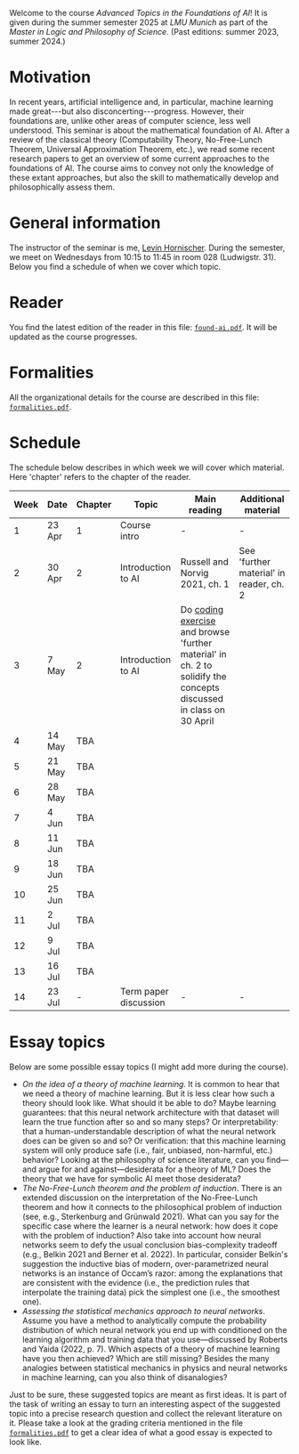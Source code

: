 Welcome to the course _Advanced Topics in the Foundations of AI_! It is given during the summer semester 2025 at _LMU Munich_ as part of the _Master in Logic and Philosophy of Science_. (Past editions: summer 2023, summer 2024.)


# Motivation 

In recent years, artificial intelligence and, in particular, machine learning made great---but also disconcerting---progress. However, their foundations are, unlike other areas of computer science, less well understood. This seminar is about the mathematical foundation of AI. After a review of the classical theory (Computability Theory, No-Free-Lunch Theorem, Universal Approximation Theorem, etc.), we read some recent research papers to get an overview of some current approaches to the foundations of AI. The course aims to convey not only the knowledge of these extant approaches, but also the skill to mathematically develop and philosophically assess them.

# General information

The instructor of the seminar is me, [Levin Hornischer](https://www.mcmp.philosophie.uni-muenchen.de/people/faculty/hornischer_levin/index.html). During the semester, we meet on Wednesdays from 10:15 to 11:45 in room 028 (Ludwigstr. 31). Below you find a schedule of when we cover which topic. 

# Reader

You find the latest edition of the reader in this file: [`found-ai.pdf`](found-ai.pdf). It will be updated as the course progresses.


# Formalities

All the organizational details for the course are described in this file: [`formalities.pdf`](formalities.pdf).


# Schedule

The schedule below describes in which week we will cover which material. Here 'chapter' refers to the chapter of the reader.

Week | Date | Chapter | Topic | Main reading | Additional material
---  | ---  | ---     | ---   | ---          | ---   
 1 | 23 Apr | 1   | Course intro | -  | - 
 2 | 30 Apr | 2   | Introduction to AI | Russell and Norvig 2021, ch. 1 | See 'further material' in reader, ch. 2 
 3 | 7 May  | 2   | Introduction to AI | Do [coding exercise](https://colab.research.google.com/drive/1VDFm5iHMD2L57CisLdOqY9We7bYoCLV-?usp=sharing) and browse 'further material' in ch. 2 to solidify the concepts discussed in class on 30 April | 
 4 | 14 May | TBA |  |  |
 5 | 21 May | TBA |  |  |
 6 | 28 May | TBA |  |  |
 7 | 4 Jun  | TBA |  |  |
 8 | 11 Jun | TBA |  |  |
 9 | 18 Jun | TBA |  |  |
10 | 25 Jun | TBA |  |  |
11 | 2 Jul  | TBA |  |  |
12 | 9 Jul  | TBA |  |  |
13 | 16 Jul | TBA |  |  |
14 | 23 Jul | -   | Term paper discussion | - | -

# Essay topics

Below are some possible essay topics (I might add more during the course).

* _On the idea of a theory of machine learning_. It is common to hear that we need a theory of machine learning. But it is less clear how such a theory should look like. What should it be able to do? Maybe learning guarantees: that this neural network architecture with that dataset will learn the true function after so and so many steps? Or interpretability: that a human-understandable description of what the neural network does can be given so and so? Or verification: that this machine learning system will only produce safe (i.e., fair, unbiased, non-harmful, etc.) behavior? Looking at the philosophy of science literature, can you find—and argue for and against—desiderata for a theory of ML? Does the theory that we have for symbolic AI meet those desiderata?
* _The No-Free-Lunch theorem and the problem of induction_. There is an extended discussion on the interpretation of the No-Free-Lunch theorem and how it connects to the philosophical problem of induction (see, e.g., Sterkenburg and
Grünwald 2021). What can you say for the specific case where the learner is a neural network: how does it cope with the problem of induction? Also take into account how neural networks seem to defy the usual conclusion bias-complexity tradeoff (e.g., Belkin 2021 and  Berner et al. 2022). In particular, consider Belkin's suggestion the inductive bias of modern, over-parametrized neural networks is an instance of Occam’s razor: among the explanations that are consistent with the evidence (i.e., the prediction rules that interpolate the training data) pick the simplest one (i.e., the smoothest one).
* _Assessing the statistical mechanics approach to neural networks_. Assume you have a method to analytically compute the probability distribution of which neural network you end up with conditioned on the learning algorithm and training data that you use—discussed by Roberts and Yaida (2022, p. 7). Which aspects of a theory of machine learning have you then achieved? Which are still missing? Besides the many analogies between statistical mechanics in physics and neural networks in machine learning, can you also think of disanalogies? 

Just to be sure, these suggested topics are meant as first ideas. It is part of the task of writing an essay to turn an interesting aspect of the suggested topic into a precise research question and collect the relevant literature on it. Please take a look at the grading criteria mentioned in the file [`formalities.pdf`](formalities.pdf) to get a clear idea of what a good essay is expected to look like.

